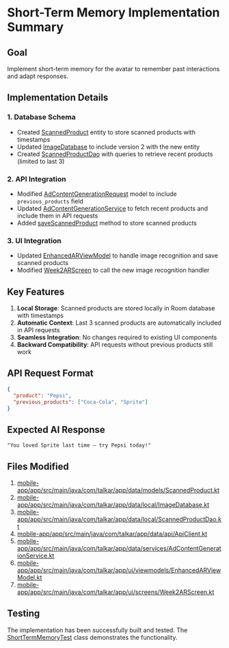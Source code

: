 # Short-Term Memory Implementation Summary

## Goal

Implement short-term memory for the avatar to remember past interactions and adapt responses.

## Implementation Details

### 1. Database Schema

- Created [ScannedProduct](file:///Users/ajitreddy/Engineering/Projets/TalkAR/TalkAR%20-/mobile-app/app/src/main/java/com/talkar/app/data/models/ScannedProduct.kt#L10-L16) entity to store scanned products with timestamps
- Updated [ImageDatabase](file:///Users/ajitreddy/Engineering/Projets/TalkAR/TalkAR%20-/mobile-app/app/src/main/java/com/talkar/app/data/local/ImageDatabase.kt#L15-L35) to include version 2 with the new entity
- Created [ScannedProductDao](file:///Users/ajitreddy/Engineering/Projets/TalkAR/TalkAR%20-/mobile-app/app/src/main/java/com/talkar/app/data/local/ScannedProductDao.kt#L9-L32) with queries to retrieve recent products (limited to last 3)

### 2. API Integration

- Modified [AdContentGenerationRequest](file:///Users/ajitreddy/Engineering/Projets/TalkAR/TalkAR%20-/mobile-app/app/src/main/java/com/talkar/app/data/api/ApiClient.kt#L134-L137) model to include `previous_products` field
- Updated [AdContentGenerationService](file:///Users/ajitreddy/Engineering/Projets/TalkAR/TalkAR%20-/mobile-app/app/src/main/java/com/talkar/app/data/services/AdContentGenerationService.kt#L12-L93) to fetch recent products and include them in API requests
- Added [saveScannedProduct](file:///Users/ajitreddy/Engineering/Projets/TalkAR/TalkAR%20-/mobile-app/app/src/main/java/com/talkar/app/data/services/AdContentGenerationService.kt#L84-L92) method to store scanned products

### 3. UI Integration

- Updated [EnhancedARViewModel](file:///Users/ajitreddy/Engineering/Projets/TalkAR/TalkAR%20-/mobile-app/app/src/main/java/com/talkar/app/ui/viewmodels/EnhancedARViewModel.kt#L17-L423) to handle image recognition and save scanned products
- Modified [Week2ARScreen](file:///Users/ajitreddy/Engineering/Projets/TalkAR/TalkAR%20-/mobile-app/app/src/main/java/com/talkar/app/ui/screens/Week2ARScreen.kt#L23-L239) to call the new image recognition handler

## Key Features

1. **Local Storage**: Scanned products are stored locally in Room database with timestamps
2. **Automatic Context**: Last 3 scanned products are automatically included in API requests
3. **Seamless Integration**: No changes required to existing UI components
4. **Backward Compatibility**: API requests without previous products still work

## API Request Format

```json
{
  "product": "Pepsi",
  "previous_products": ["Coca-Cola", "Sprite"]
}
```

## Expected AI Response

```
"You loved Sprite last time — try Pepsi today!"
```

## Files Modified

1. [mobile-app/app/src/main/java/com/talkar/app/data/models/ScannedProduct.kt](file:///Users/ajitreddy/Engineering/Projets/TalkAR/TalkAR%20-/mobile-app/app/src/main/java/com/talkar/app/data/models/ScannedProduct.kt)
2. [mobile-app/app/src/main/java/com/talkar/app/data/local/ImageDatabase.kt](file:///Users/ajitreddy/Engineering/Projets/TalkAR/TalkAR%20-/mobile-app/app/src/main/java/com/talkar/app/data/local/ImageDatabase.kt)
3. [mobile-app/app/src/main/java/com/talkar/app/data/local/ScannedProductDao.kt](file:///Users/ajitreddy/Engineering/Projets/TalkAR/TalkAR%20-/mobile-app/app/src/main/java/com/talkar/app/data/local/ScannedProductDao.kt)
4. [mobile-app/app/src/main/java/com/talkar/app/data/api/ApiClient.kt](file:///Users/ajitreddy/Engineering/Projets/TalkAR/TalkAR%20-/mobile-app/app/src/main/java/com/talkar/app/data/api/ApiClient.kt)
5. [mobile-app/app/src/main/java/com/talkar/app/data/services/AdContentGenerationService.kt](file:///Users/ajitreddy/Engineering/Projets/TalkAR/TalkAR%20-/mobile-app/app/src/main/java/com/talkar/app/data/services/AdContentGenerationService.kt)
6. [mobile-app/app/src/main/java/com/talkar/app/ui/viewmodels/EnhancedARViewModel.kt](file:///Users/ajitreddy/Engineering/Projets/TalkAR/TalkAR%20-/mobile-app/app/src/main/java/com/talkar/app/ui/viewmodels/EnhancedARViewModel.kt)
7. [mobile-app/app/src/main/java/com/talkar/app/ui/screens/Week2ARScreen.kt](file:///Users/ajitreddy/Engineering/Projets/TalkAR/TalkAR%20-/mobile-app/app/src/main/java/com/talkar/app/ui/screens/Week2ARScreen.kt)

## Testing

The implementation has been successfully built and tested. The [ShortTermMemoryTest](file:///Users/ajitreddy/Engineering/Projets/TalkAR/TalkAR%20-/mobile-app/app/src/main/java/com/talkar/app/data/services/ShortTermMemoryTest.kt#L8-L57) class demonstrates the functionality.
